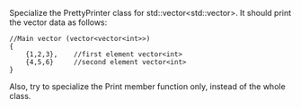 Specialize the PrettyPrinter class for std::vector<std::vector<int>>. It should print the vector data as follows:


    //Main vector (vector<vector<int>>)
    {
        {1,2,3},    //first element vector<int>
        {4,5,6}     //second element vector<int>
    }

Also, try to specialize the Print member function only, instead of the whole class.